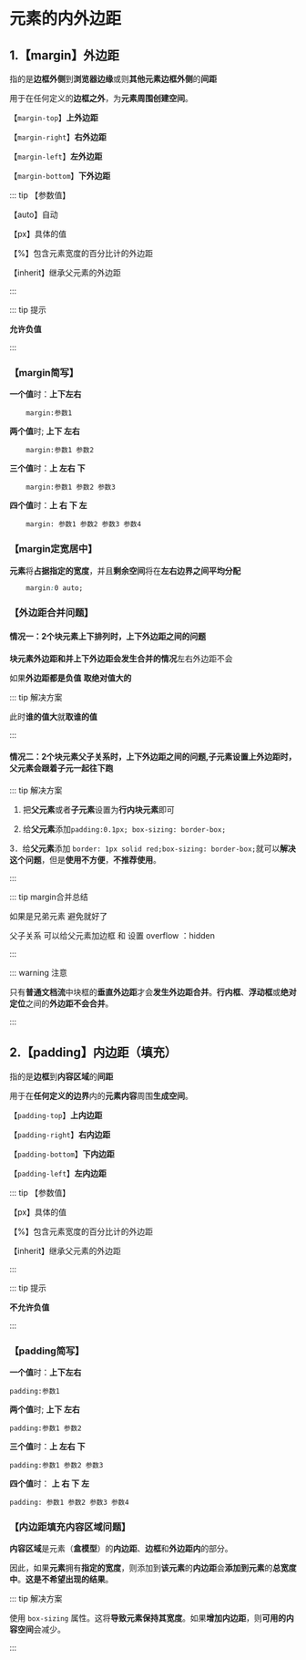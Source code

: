# 元素的内外边距

## 1.【margin】外边距

指的是**边框外侧**到**浏览器边缘**或则**其他元素边框外侧**的**间距**

用于在任何定义的**边框之外**，为**元素周围创建空间**。

【`margin-top`】**上外边距**

【`margin-right`】**右外边距**

【`margin-left`】**左外边距**

【`margin-bottom`】**下外边距**

::: tip 【参数值】

【auto】自动

【px】具体的值

【%】包含元素宽度的百分比计的外边距

【inherit】继承父元素的外边距

:::

::: tip 提示

**允许负值**

:::

### 【margin简写】

**一个值**时：**上下左右**

```
    margin:参数1
```

**两个值**时; **上下 左右**

```
    margin:参数1 参数2
```

**三个值**时：**上 左右 下**

```
    margin:参数1 参数2 参数3
```

**四个值**时：**上 右 下 左**

```
    margin: 参数1 参数2 参数3 参数4
```

### 【margin定宽居中】

**元素**将**占据指定的宽度**，并且**剩余空间**将在**左右边界之间平均分配**

```css
    margin:0 auto;
```

### 【外边距合并问题】

#### 情况一：2个块元素上下排列时，上下外边距之间的问题

**块元素外边距和并上下外边距会发生合并的情况**左右外边距不会

如果**外边距都是负值** **取绝对值大的**

::: tip 解决方案

此时**谁的值大**就**取谁的值**

:::

#### 情况二：2个块元素父子关系时，上下外边距之间的问题,子元素设置上外边距时，父元素会跟着子元一起往下跑

::: tip 解决方案

1. 把**父元素**或者**子元素**设置为**行内块元素**即可

2. 给**父元素**添加`padding:0.1px; box-sizing: border-box;`

3．给**父元素**添加 `border: 1px solid red;box-sizing: border-box;`就可以**解决这个问题**，但是**使用不方便**，**不推荐使用**。

:::

::: tip margin合并总结

如果是兄弟元素  避免就好了

父子关系       可以给父元素加边框 和 设置 overflow ：hidden

:::

::: warning 注意

只有**普通文档流**中块框的**垂直外边距**才会**发生外边距合并**。**行内框**、**浮动框**或**绝对定位**之间的**外边距不会合并**。

:::

## 2.【padding】内边距（填充）

指的是**边框**到**内容区域**的**间距**

用于在**任何定义的边界**内的**元素内容**周围**生成空间**。

【`padding-top`】**上内边距**

【`padding-right`】**右内边距**

【`padding-bottom`】**下内边距**

【`padding-left`】**左内边距**

::: tip 【参数值】

【px】具体的值

【%】包含元素宽度的百分比计的外边距

【inherit】继承父元素的外边距

:::

::: tip 提示

**不允许负值**

:::

### 【padding简写】

**一个值**时：**上下左右** 

```
padding:参数1
```

**两个值**时; **上下 左右**

```
padding:参数1 参数2
```

**三个值**时：**上 左右 下** 

```
padding:参数1 参数2 参数3
```

**四个值**时： **上 右 下 左** 

```
padding: 参数1 参数2 参数3 参数4
```

### 【内边距填充内容区域问题】

**内容区域**是元素（**盒模型**）的**内边距**、**边框**和**外边距内**的部分。

因此，如果**元素**拥有**指定的宽度**，则添加到**该元素**的**内边距**会**添加到元素**的**总宽度中**。**这是不希望出现的结果**。

::: tip 解决方案

使用 `box-sizing` 属性。这将**导致元素保持其宽度**。如果**增加内边距**，则**可用的内容空间**会减少。

:::